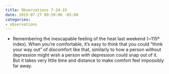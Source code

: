 ```yaml
---
title: Observations 7-24-19
date: 2019-07-27 09:59:00 -05:00
categories:
- observations
---
```


- Remembering the inescapable feeling of the heat last weekend (~115º index). When you’re comfortable, it’s easy to think that you could “think your way out” of discomfort like that, similarly to how a person without depression might wish a person *with* depression could snap out of it. But it takes very little time and distance to make comfort feel impossibly far away.